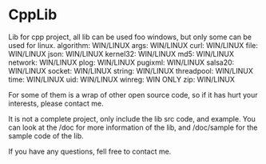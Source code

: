 # CppLib
Lib for cpp project, all lib can be used foo windows, but only some can be used for linux.
algorithm: WIN/LINUX
args: WIN/LINUX
curl: WIN/LINUX
file: WIN/LINUX
json: WIN/LINUX
kernel32: WIN/LINUX
md5: WIN/LINUX
network: WIN/LINUX
plog: WIN/LINUX
pugixml: WIN/LINUX
salsa20: WIN/LINUX
socket: WIN/LINUX
string: WIN/LINUX
threadpool: WIN/LINUX
time: WIN/LINUX
uid: WIN/LINUX
winreg: WIN ONLY
zip: WIN/LINUX

For some of them is a wrap of other open source code, so if it has hurt your interests, please contact me.

It is not a complete project, only include the lib src code, and example. You can look at the <lib name>/doc for more information of the lib, and <lib name>/doc/sample for the sample code of the lib.

If you have any questions, fell free to contact me.
